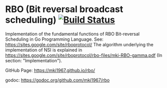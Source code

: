 # RBO (Bit reversal broadcast scheduling) [![Build Status](https://travis-ci.org/mki1967/rbo.svg?branch=master)](https://travis-ci.org/mki1967/rbo.svg?branch=master)

Implementation of the fundamental functions of 
RBO Bit-reversal Scheduling
in Go Programming Language.
See: https://sites.google.com/site/rboprotocol/ 
The algorithm underlying the implementation of NSI is explained in 
https://sites.google.com/site/rboprotocol/rbo-files/mki-RBO-gamma.pdf  (In section: "Implementation").

GitHub Page: https://mki1967.github.io/rbo/

godoc: https://godoc.org/github.com/mki1967/rbo
